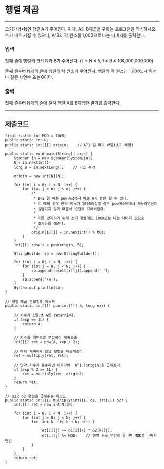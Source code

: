 # 행렬 제곱

---

크기가 N*N인 행렬 A가 주어진다. 이때, A의 B제곱을 구하는 프로그램을 작성하시오. 
수가 매우 커질 수 있으니, A^B의 각 원소를 1,000으로 나눈 나머지를 출력한다.

### 입력

첫째 줄에 행렬의 크기 N과 B가 주어진다. (2 ≤ N ≤  5, 1 ≤ B ≤ 100,000,000,000)

둘째 줄부터 N개의 줄에 행렬의 각 원소가 주어진다. 행렬의 각 원소는 1,000보다 작거나 같은 자연수 또는 0이다.

### 출력

첫째 줄부터 N개의 줄에 걸쳐 행렬 A를 B제곱한 결과를 출력한다.

---

## 제출코드

```
final static int MOD = 1000;
public static int N;
public static int[][] origin;    // A^1 일 때의 배열(초기 배열)

public static void main(String[] args) {
    Scanner in = new Scanner(System.in);
    N = in.nextInt();
    long B = in.nextLong();    // 타입 주의

    origin = new int[N][N];

    for (int i = 0; i < N; i++) {
        for (int j = 0; j < N; j++) {
            /*
             * B=1 일 때는 pow과정에서 바로 A가 반환 될 수 있다.
             * 이 때의 경우 만약 원소가 1000이상일 경우 pow메소드에서 모듈러연산이
             * 실행되지 않기 때문에 오답이 되어버린다.
             *
             * 이를 방지하기 위해 초기 행렬에도 1000으로 나눈 나머지 값으로
             * 초기화를 해준다.
             */
            origin[i][j] = in.nextInt() % MOD;
        }
    }
    int[][] result = pow(origin, B);

    StringBuilder sb = new StringBuilder();

    for (int i = 0; i < N; i++) {
        for (int j = 0; j < N; j++) {
            sb.append(result[i][j]).append(' ');
        }
        sb.append('\n');
    }
    System.out.println(sb);
}

// 행렬 제곱 분할정복 메소드
public static int[][] pow(int[][] A, long exp) {

    // 지수가 1일 땐 A를 return한다.
    if (exp == 1L) {
        return A;
    }

    // 지수를 절반으로 분할하여 재귀호출
    int[][] ret = pow(A, exp / 2);

    // 하위 재귀에서 얻은 행렬을 제곱해준다.
    ret = multiply(ret, ret);

    // 만약 지수가 홀수라면 마지막에  A^1 (origin)을 곱해준다.
    if (exp % 2 == 1L) {
        ret = multiply(ret, origin);
    }
    return ret;
}

// o1과 o2 행렬을 곱해주는 메소드
public static int[][] multiply(int[][] o1, int[][] o2) {
    int[][] ret = new int[N][N];

    for (int i = 0; i < N; i++) {
        for (int j = 0; j < N; j++) {
            for (int k = 0; k < N; k++) {

                ret[i][j] += o1[i][k] * o2[k][j];
                ret[i][j] %= MOD;    // 행렬 원소 연산이 끝나면 MOD로 나머지연산
            }
        }
    }
    return ret;
}
```